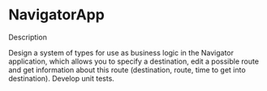 # NavigatorApp
 
Description

Design a system of types for use as business logic in the Navigator application, which allows you to specify a destination, edit a possible route and get information about this route (destination, route, time to get into destination).
Develop unit tests.
